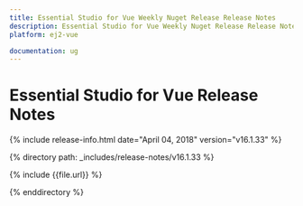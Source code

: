 ```yaml
---
title: Essential Studio for Vue Weekly Nuget Release Release Notes  
description: Essential Studio for Vue Weekly Nuget Release Release Notes  
platform: ej2-vue

documentation: ug
---
```


# Essential Studio for  Vue  Release Notes  

{% include release-info.html date="April 04, 2018"  version="v16.1.33" %} 

{% directory path: _includes/release-notes/v16.1.33 %}

{% include {{file.url}} %}

{% enddirectory %}


